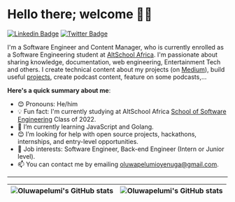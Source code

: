 # Hello there; welcome 👋🏾

[![Linkedin Badge](https://img.shields.io/badge/-oluwapelumi-blue?style=for-the-badge&logo=Linkedin&logoColor=white&link=https://www.linkedin.com/in/oluwapelumi-oyenuga)](https://www.linkedin.com/in/oluwapelumi-oyenuga/) [![Twitter Badge](https://img.shields.io/badge/-@ogbenioye-1ca0f1?style=for-the-badge&logo=twitter&logoColor=white&link=https://twitter.com/ogbenioye)](https://twitter.com/ogbenioye)

I'm a Software Engineer and Content Manager, who is currently enrolled as a Software Engineering student at [AltSchool Africa](https://altschoolafrica.com). I'm passionate about sharing knowledge, documentation, web engineering, Entertainment Tech and others. I create technical content about my projects (on [Medium](https://medium.com/@ogbenioye)), build useful [projects](https://github.com/ogbenioye), create podcast content, feature on some podcasts,...

**Here's a quick summary about me**:

- 😊 Pronouns: He/him
- 💡 Fun fact: I'm currently studying at AltSchool Africa [School of Software Engineering](https://altschoolafrica.com/schools/engineering) Class of 2022.
- 🌱 I’m currently learning JavaScript and Golang.
- 😊 I’m looking for help with open source projects, hackathons, internships, and entry-level opportunities.
- 💼 Job interests: Software Engineer, Back-end Engineer (Intern or Junior level).
- 📫 You can contact me by emailing oluwapelumioyenuga@gmail.com.

---

| <img align="center" src="https://github-readme-stats.vercel.app/api?username=ogbenioye&show_icons=true&include_all_commits=true&hide_border=true" alt="Oluwapelumi's GitHub stats" /> | <img align="center" src="https://github-readme-stats.vercel.app/api/top-langs/?username=ogbenioye&langs_count=8&layout=compact&hide_border=true" alt="Oluwapelumi's GitHub stats" /> |
| ------------- | ------------- |

